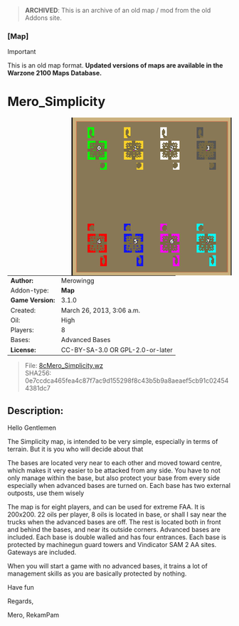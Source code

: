 > **ARCHIVED**: This is an archive of an old map / mod from the old Addons site.

### [Map]

> [!IMPORTANT]
> This is an old map format. **Updated versions of maps are available in the Warzone 2100 Maps Database.**

# Mero_Simplicity

<img src="./preview.jpg" align="right" />

| | |
| - | - |
| __Author:__ | Merowingg |
| Addon-type: | __Map__ |
| __Game Version:__ | 3.1.0 |
| Created: | March 26, 2013, 3:06 a.m. |
| Oil: | High |
| Players: | 8 |
| Bases: | Advanced Bases |
| __License:__ | CC-BY-SA-3.0 OR GPL-2.0-or-later |

> File: [8cMero_Simplicity.wz](https://github.com/Warzone2100/old-addons-site/raw/main/assets/44/8cMero_Simplicity.wz)  
> SHA256: 0e7ccdca465fea4c87f7ac9d155298f8c43b5b9a8aeaef5cb91c024544381dc7

## Description:

Hello Gentlemen  

The Simplicity map, is intended to be very simple, especially in terms of terrain. But it is you who will decide about that  

The bases are located very near to each other and moved toward centre, which makes it very easier to be attacked from any side. You have to not only manage within the base, but also protect your base from every side especially when advanced bases are turned on. Each base has two external outposts, use them wisely  

The map is for eight players, and can be used for extreme FAA. It is 200x200. 22 oils per player, 8 oils is located in base, or shall I say near the trucks when the advanced bases are off. The rest is located both in front and behind the bases, and near its outside corners. Advanced bases are included. Each base is double walled and has four entrances. Each base is protected by machinegun guard towers and Vindicator SAM 2 AA sites. Gateways are included.

When you will start a game with no advanced bases, it trains a lot of management skills as you are basically protected by nothing.

Have fun  

Regards,

Mero, RekamPam



